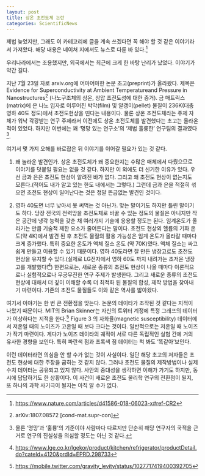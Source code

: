 ```yaml
---
layout: post
title: 상온 초전도체 논란
categories: ScientificNews
---
```


제법 늦었지만, 그래도 이 카테고리에 글을 계속 쓰겠다면 꼭 해야 할 것 같은 이야기라서 가져왔다. 해당 내용은 네이쳐 지에서도 뉴스로 다룬 바 있다.[^5]

우리나라에서는 조용했지만, 외국에서는 최근에 크게 한 바탕 난리가 났었다. 이야기가 약간 길다.

지난 7월 23일 자로 arxiv.org에 어마어마한 논문 초고(preprint)가 올라왔다. 제목은 Evidence for Superconductivity at Ambient Temperatureand Pressure in Nanostructures[^1] (나노구조체의 상온, 상압 초전도성에 대한 증거). 금 매트릭스(matrix)에 은 나노 입자로 이루어진 박막(film) 및 알갱이(pellet) 물질이 236K(대충 영하 40도 정도)에서 초전도현상을 띤다는 내용이다. 물론 상온 초전도체라는 주제 자체가 워낙 각광받는 연구 주제라서 이전에도 상온 초전도체를 발견했다는 초고는 올라온 적이 있었다. 하지만 이번에는 꽤 ‘명망 있는 연구소’의 ‘제법 훌륭한’ 연구팀의 결과였다[^2].

여기서 몇 가지 오해를 바로잡은 뒤 이야기를 이어갈 필요가 있는 것 같다.

1. 왜 놀라운 발견인가.
상온 초전도체가 왜 중요한지는 수많은 매체에서 다뤘으므로 이야기를 덧붙일 필요는 없을 것 같다. 하지만 이 외에도 더 신기한 이유가 있다. 우선 금과 은은 초전도 현상이 알려진 바가 없다. 그리고 왜 초전도 현상이 없는지도 모른다.(적어도 내가 알고 있는 한도 내에서는 그렇다.) 그런데 금과 은을 적절히 섞으면 초전도 현상이 일어난다는 것은 정말 뜬금없는 발견인 것이다.

2. 영하 40도면 너무 낮아서 못 써먹는 것 아닌가.
맞는 말이기도 하지만 틀린 말이기도 하다. 당장 전국의 전력망을 초전도체로 바꿀 수 있는 정도의 물질은 아니지만 작은 공간에 냉각 능력을 갖춘 채 여러가지 기술에 응용할 정도는 된다. 임계온도가 올라가는 만큼 기술적 제한 요소가 줄어든다는 말이다. 초전도 현상외 헬륨의 기화 온도(약 4K)에서 발견 된 후 초전도 물질의 활용 가능성은 임계 온도가 올라갈 때마다 크게 증가했다. 특히 중요한 온도가 액체 질소 온도 (약 70K)였다. 액체 질소는 싸고 쉽게 만들고 이용할 수 있기 때문이다. 영하 40도라면 잘 만든 냉장고로도 초전도 현상을 유지할 수 있다.(실제로 LG전자에서 영하 60도 까지 내려가는 초저온 냉장고를 개발했다![^3])
한편으로는, 새로운 종류의 초전도 현상이 나올 때마다 이론적으로나 실험적으로나 무궁무진한 연구 주제가 발생한다. 그리고 새로운 종류의 초전도 현상에 대해서 더 깊이 이해할 수록 더 최적화 된 물질의 합성, 제작 방법을 찾아내기 마련이다. 기존의 초전도 물질들도 이와 같은 역사를 밟아왔다.

여기서 이야기는 한 번 큰 전환점을 맞는다. 논문의 데이타가 조작된 것 같다는 지적이 나왔기 때문이다. MIT의 Brian Skinner는 자신의 트위터 계정에 특정 그래프의 데이터가 이상하다는 지적을 한다.[^4] Figure 3 의 자화율(magnetic susceptibility) 데이터에서 저온일 때의 노이즈가 고온일 때 보다 크다는 것이다. 일반적으로는 저온일 때 노이즈가 작기 마련이다. 게다가 노이즈 데이타의 궤적이 서로 다른 독립적인 실험 간에 거의 유사한 경향을 보인다. 특히 파란색 점과 초록색 점 데이터는 척 봐도 ‘똑같아’보인다.

이런 데이터라면 의심을 안 할 수가 없는 것이 사실이다. 일단 해당 초고의 저자들은 초전도 현상에 대한 주장을 굽히는 것 같지 않다. 그러나 초전도 물질의 제작방법이나 실제 수치 데이터는 공유되고 있지 않다. 사안의 중대성을 생각하면 이해가 가기도 하지만, 동시에 답답하기도 한 상황이다. 이 사건이 새로운 초전도 물리학 연구의 전환점이 될지, 또 하나의 과학 사기극이 될지는 아직 알 수가 없다.

[^1]: arXiv:1807.08572 [cond-mat.supr-con]

[^2]: 물론 ‘명망’과 ‘훌륭’의 기준이야 사람마다 다르지만 단순히 해당 연구자의 국적을 근거로 연구의 진실성을 의심할 정도는 아닌 것 같다.

[^3]: https://www.lge.co.kr/lgekor/product/kitchen/refrigerator/productDetail.do?cateId=4120&prdId=EPRD.298733

[^4]: https://mobile.twitter.com/gravity_levity/status/1027717419400392705

[^5]: https://www.nature.com/articles/d41586-018-06023-x#ref-CR2

